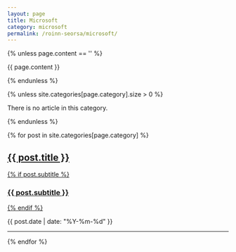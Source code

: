 ```yaml
---
layout: page
title: Microsoft
category: microsoft
permalink: /roinn-seorsa/microsoft/
---
```


{% unless page.content == '' %}
  <p>{{ page.content }}</p>
{% endunless %}

{% unless site.categories[page.category].size > 0 %}
  <p>There is no article in this category.</p>
{% endunless %}

{% for post in site.categories[page.category] %}
<div class="post-preview">
    <a href="{{ post.url | prepend: site.baseurl }}">
        <h2 class="post-title">            
            {{ post.title }}
        </h2>
        {% if post.subtitle %}
        <h3 class="post-subtitle">
            {{ post.subtitle }}
        </h3>
        {% endif %}
    </a>
    <p class="post-meta">
      {{ post.date | date: "%Y-%m-%d" }}
    </p>
</div>
<hr>
{% endfor %}
